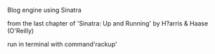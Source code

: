 Blog engine using Sinatra

from the last chapter of 'Sinatra: Up and Running' by H?arris & Haase (O'Reilly)

run in terminal with command'rackup'


